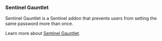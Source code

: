 ### Sentinel Gauntlet

Sentinel Gauntlet is a Sentinel addon that prevents users from setting the same password more than once.

Learn more about [Sentinel Gauntlet](https://cartalyst.com/manual/sentinel-gauntlet).
